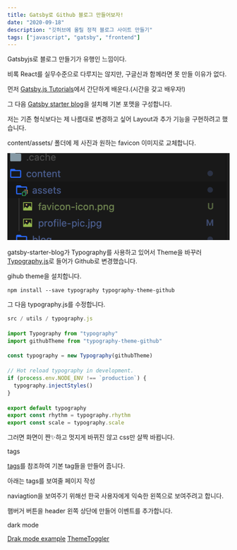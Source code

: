 ```yaml
---
title: Gatsby로 Github 블로그 만들어보자!
date: "2020-09-18"
description: "깃허브에 올릴 정적 블로그 사이트 만들기"
tags: ["javascript", "gatsby", "frontend"]
---
```


Gatsbyjs로 블로그 만들기가 유행인 느낌이다.

비록 React를 실무수준으로 다루지는 않지만, 구글신과 함께라면 못 만들 이유가 없다.

먼저 [Gatsby.js Tutorials](https://www.gatsbyjs.com/tutorial/)에서 간단하게 배운다.(시간을 갖고 배우자!)

그 다음 [Gatsby starter blog](https://www.gatsbyjs.com/starters/gatsbyjs/gatsby-starter-blog)을 설치해 기본 포맷을 구성합니다.

저는 기존 형식보다는 제 나름대로 변경하고 싶어 Layout과 추가 기능을 구현하려고 했습니다.

content/assets/ 폴더에 제 사진과 원하는 favicon 이미지로 교체합니다.

![assets_folder](./images/assets_folder.png)

gatsby-starter-blog가 Typography를 사용하고 있어서 Theme을 바꾸러 [Typography.js](http://kyleamathews.github.io/typography.js/)로 들어가 Github로 변경했습니다.

gihub theme을 설치합니다.

```node
npm install --save typography typography-theme-github
```

그 다음 typography.js를 수정합니다.

```javascript
src / utils / typography.js

import Typography from "typography"
import githubTheme from "typography-theme-github"

const typography = new Typography(githubTheme)

// Hot reload typography in development.
if (process.env.NODE_ENV !== `production`) {
  typography.injectStyles()
}

export default typography
export const rhythm = typography.rhythm
export const scale = typography.scale
```

그러면 화면이 짠✨하고 멋지게 바뀌진 않고 css만 살짝 바뀝니다.

tags

[tags](https://www.gatsbyjs.com/docs/adding-tags-and-categories-to-blog-posts/#reach-skip-nav)를 참조하여 기본 tag들을 만들어 줍니다.

아래는 tags를 보여줄 페이지 작성

naviagtion을 보여주기 위해선 한국 사용자에게 익숙한 왼쪽으로 보여주려고 합니다.

햄버거 버튼을 header 왼쪽 상단에 만들어 이벤트를 추가합니다.

dark mode

[Drak mode example](https://www.gatsbyjs.com/blog/2019-01-31-using-react-context-api-with-gatsby/#adding-the-switch-in-the-header)
[ThemeToggler](ThemeToggler)
